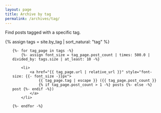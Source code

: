 ```yaml
---
layout: page
title: Archive by tag
permalink: /archives/tag/
---
```


Find posts tagged with a specific tag.

{% assign tags = site.by_tag | sort_natural: "tag" %}

<ul>

    {%- for tag_page in tags -%}
        {%- assign font_size = tag_page.post_count | times: 500.0 | divided_by: tags.size | at_least: 10 -%}

        <li>
            <a href="{{ tag_page.url | relative_url }}" style="font-size: {{- font_size -}}px">
                {{ tag_page.tag | escape }} ({{ tag_page.post_count }}
                {% if tag_page.post_count > 1 -%} posts {%- else -%} post {%- endif -%})
            </a>
        </li>

    {%- endfor -%}

</ul>
